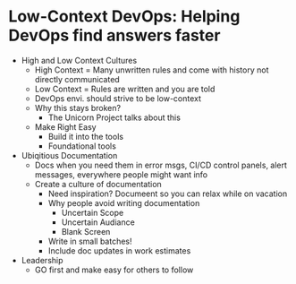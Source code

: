 # Low-Context DevOps: Helping DevOps find answers faster

* High and Low Context Cultures
    * High Context = Many unwritten rules and come with history not directly communicated
    * Low Context = Rules are written and you are told
    * DevOps envi. should strive to be low-context
    * Why this stays broken?
        * The Unicorn Project talks about this
    * Make Right Easy
        * Build it into the tools
        * Foundational tools
* Ubiqitious Documentation
    * Docs when you need them in error msgs, CI/CD control panels, alert messages, everywhere people might want info
    * Create a culture of documentation
        * Need inspiration? Documeent so you can relax while on vacation
        * Why people avoid writing documentation
            * Uncertain Scope
            * Uncertain Audiance
            * Blank Screen
        * Write in small batches!
        * Include doc updates in work estimates
* Leadership
    * GO first and make easy for others to follow
    


